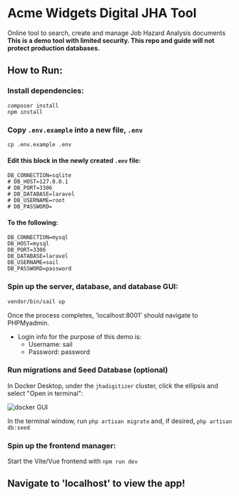 # Acme Widgets Digital JHA Tool

Online tool to search, create and manage Job Hazard Analysis documents\
**This is a demo tool with limited security. This repo and guide will not protect production databases.**

## How to Run:
### Install dependencies:
```shell 
composer install
npm install
```
### Copy `.env.example` into a new file, `.env`
```shell
cp .env.example .env
```
#### Edit this block in the newly created `.env` file:
```
DB_CONNECTION=sqlite
# DB_HOST=127.0.0.1
# DB_PORT=3306
# DB_DATABASE=laravel
# DB_USERNAME=root
# DB_PASSWORD=
```
#### To the following:
```
DB_CONNECTION=mysql
DB_HOST=mysql
DB_PORT=3306
DB_DATABASE=laravel
DB_USERNAME=sail
DB_PASSWORD=password
```
### Spin up the server, database, and database GUI:
``` bash
vendor/bin/sail up
```
Once the process completes, 'localhost:8001' should navigate to PHPMyadmin.
* Login info for the purpose of this demo is:
    * Username: sail
    * Password: password
 
### Run migrations and Seed Database (optional)
In Docker Desktop, under the `jhadigitizer` cluster, click the ellipsis and select "Open in terminal":

![docker GUI](https://i.imgur.com/W6FKBOg.png)

In the terminal window, run `php artisan migrate` and, if desired, `php artisan db:seed`

### Spin up the frontend manager:
Start the Vite/Vue frontend with ```npm run dev```
## Navigate to 'localhost' to view the app!

